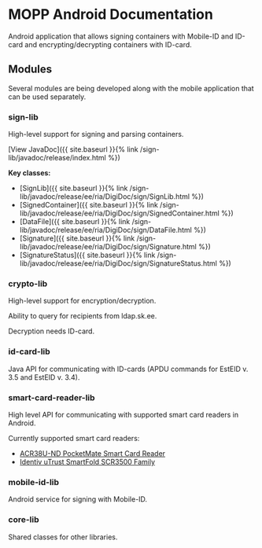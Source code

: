 # MOPP Android Documentation

Android application that allows signing containers with Mobile-ID and ID-card 
and encrypting/decrypting containers with ID-card.

## Modules

Several modules are being developed along with the mobile application that can be used separately.

### sign-lib

High-level support for signing and parsing containers.

[View JavaDoc]({{ site.baseurl }}{% link /sign-lib/javadoc/release/index.html %})

**Key classes:**

* [SignLib]({{ site.baseurl }}{% link /sign-lib/javadoc/release/ee/ria/DigiDoc/sign/SignLib.html %})
* [SignedContainer]({{ site.baseurl }}{% link /sign-lib/javadoc/release/ee/ria/DigiDoc/sign/SignedContainer.html %})
* [DataFile]({{ site.baseurl }}{% link /sign-lib/javadoc/release/ee/ria/DigiDoc/sign/DataFile.html %})
* [Signature]({{ site.baseurl }}{% link /sign-lib/javadoc/release/ee/ria/DigiDoc/sign/Signature.html %})
* [SignatureStatus]({{ site.baseurl }}{% link /sign-lib/javadoc/release/ee/ria/DigiDoc/sign/SignatureStatus.html %})

### crypto-lib

High-level support for encryption/decryption.

Ability to query for recipients from ldap.sk.ee.

Decryption needs ID-card.

### id-card-lib

Java API for communicating with ID-cards (APDU commands for EstEID v. 3.5 and EstEID v. 3.4).

### smart-card-reader-lib

High level API for communicating with supported smart card readers in Android.

Currently supported smart card readers:

* [ACR38U-ND PocketMate Smart Card Reader](https://www.acs.com.hk/en/products/228/acr38u-nd-pocketmate-smart-card-reader-micro-usb)
* [Identiv uTrust SmartFold SCR3500 Family](https://www.identiv.com/products/smart-card-readers/contact/scr3500)

### mobile-id-lib

Android service for signing with Mobile-ID.

### core-lib

Shared classes for other libraries.
